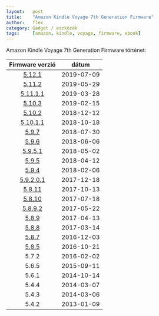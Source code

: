 ```yaml
---
layout:   post
title:    "Amazon Kindle Voyage 7th Generation Firmware"
author:   flex
category: Gadget / eszközök
tags:     [amazon, kindle, voyage, firmware, ebook]
---
```


Amazon Kindle Voyage 7th Generation Firmware történet:

| Firmware verzió | dátum |
|:-------------:|:---------------:|
| [5.12.1](https://s3.amazonaws.com/firmwaredownloads/update_kindle_voyage_5.12.1.bin) | 2019-07-09 |
| [5.11.2](https://s3.amazonaws.com/firmwaredownloads/update_kindle_voyage_5.11.2.bin) | 2019-05-29 |
| [5.11.1.1](https://s3.amazonaws.com/firmwaredownloads/update_kindle_voyage_5.11.1.1.bin) | 2019-03-28 |
| [5.10.3](https://s3.amazonaws.com/firmwaredownloads/update_kindle_voyage_5.10.3.bin) | 2019-02-15 |
| [5.10.2](https://s3.amazonaws.com/firmwaredownloads/update_kindle_voyage_5.10.2.bin) | 2018-12-12 |
| [5.10.1.1](https://s3.amazonaws.com/firmwaredownloads/update_kindle_voyage_5.10.1.1.bin) | 2018-10-18 |
| [5.9.7](https://s3.amazonaws.com/firmwaredownloads/update_kindle_voyage_5.9.7.bin) | 2018-07-30 |
| [5.9.6](https://s3.amazonaws.com/firmwaredownloads/update_kindle_voyage_5.9.6.bin) | 2018-06-06 |
| [5.9.5.1](https://s3.amazonaws.com/firmwaredownloads/update_kindle_voyage_5.9.5.1.bin) | 2018-05-02 |
| [5.9.5](https://s3.amazonaws.com/firmwaredownloads/update_kindle_voyage_5.9.5.bin) | 2018-04-12 |
| [5.9.4](https://s3.amazonaws.com/firmwaredownloads/update_kindle_voyage_5.9.4.bin) | 2018-02-06 |
| [5.9.2.0.1](https://s3.amazonaws.com/firmwaredownloads/update_kindle_voyage_5.9.2.0.1.bin) | 2017-12-18 |
| [5.8.11](https://s3.amazonaws.com/firmwaredownloads/update_kindle_voyage_5.8.11.bin) | 2017-10-13 |
| [5.8.10](https://s3.amazonaws.com/firmwaredownloads/update_kindle_voyage_5.8.10.bin) | 2017-07-18 |
| [5.8.9.2](https://s3.amazonaws.com/firmwaredownloads/update_kindle_voyage_5.8.9.2.bin) | 2017-05-22 |
| [5.8.9](https://s3.amazonaws.com/firmwaredownloads/update_kindle_voyage_5.8.9.bin) | 2017-04-13 |
| [5.8.8](https://s3.amazonaws.com/firmwaredownloads/update_kindle_voyage_5.8.8.bin) | 2017-03-14 |
| [5.8.7](https://s3.amazonaws.com/firmwaredownloads/update_kindle_voyage_5.8.7.bin) | 2016-12-03 |
| [5.8.5](https://s3.amazonaws.com/firmwaredownloads/update_kindle_voyage_5.8.5.bin) | 2016-10-21 |
| 5.7.2 | 2016-02-02 |
| 5.6.5 | 2015-09-11 |
| 5.6.1 | 2014-10-14 |
| 5.4.4 | 2014-03-07 |
| 5.4.3 | 2014-03-06 |
| 5.4.2 | 2013-01-09 |